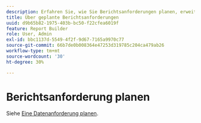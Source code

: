 ```yaml
---
description: Erfahren Sie, wie Sie Berichtsanforderungen planen, erweiterte Bereitstellungsoptionen festlegen, Empfänger angeben und den Planverlauf anzeigen.
title: Über geplante Berichtsanforderungen
uuid: d9b65b82-1975-403b-bc50-f22cfea6019f
feature: Report Builder
role: User, Admin
exl-id: bbc1137d-5549-4f2f-9d67-7165a9970c77
source-git-commit: 66b7de0b008364e47253d319785c204ca479ab26
workflow-type: tm+mt
source-wordcount: '30'
ht-degree: 30%

---
```


# Berichtsanforderung planen

Siehe [Eine Datenanforderung planen](/help/analyze/report-builder/t-schedule-a-data-request.md).
